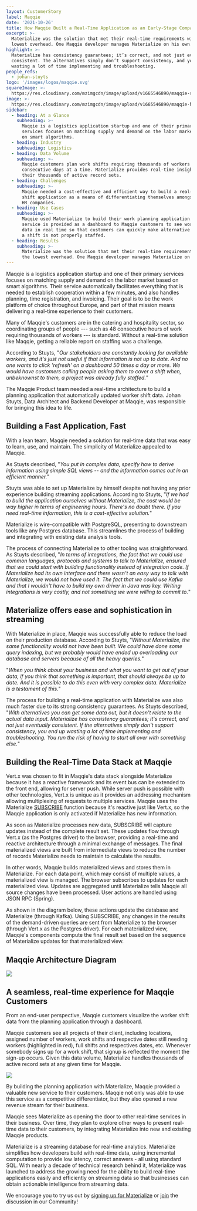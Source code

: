 ```yaml
---
layout: CustomerStory
label: Maqqie
date: '2021-10-26'
title: How Maqqie Built a Real-Time Application as an Early-Stage Company
excerpt: >-
  Materialize was the solution that met their real-time requirements with the
  lowest overhead. One Maqqie developer manages Materialize on his own.
highlight: >-
  Materialize has consistency guarantees; it’s correct, and not just eventually
  consistent. The alternatives simply don’t support consistency, and you end up
  wasting a lot of time implementing and troubleshooting.
people_refs:
  - johan-stuyts
logo: '/images/logos/maqqie.svg'
squareImage: >-
  https://res.cloudinary.com/mzimgcdn/image/upload/v1665546890/maqqie-square.webp
image: >-
  https://res.cloudinary.com/mzimgcdn/image/upload/v1665546890/maqqie-horizontal.webp
sidebar:
  - heading: At a Glance
    subheading: >-
      Maqqie is a logistics application startup and one of their primary
      services focuses on matching supply and demand on the labor market based
      on smart algorithms.
  - heading: Industry
    subheading: Logistics
  - heading: Data Volume
    subheading: >-
      Maqqie customers plan work shifts requiring thousands of workers for
      consecutive days at a time. Materialize provides real-time insights for
      their thousands of active record sets.
  - heading: Challenges
    subheading: >-
      Maqqie needed a cost-effective and efficient way to build a real-time work
      shift application as a means of differentiating themselves amongst other
      HR companies.
  - heading: Use Cases
    subheading: >-
      Maqqie used Materialize to build their work planning application. This
      service is provided as a dashboard to Maqqie customers to see worker shift
      data in real time so that customers can quickly make alternative plans if
      a shift is not properly staffed.
  - heading: Results
    subheading: >-
      Materialize was the solution that met their real-time requirements with
      the lowest overhead. One Maqqie developer manages Materialize on his own.
---
```


Maqqie is a logistics application startup and one of their primary services focuses on matching supply and demand on the labor market based on smart algorithms. Their service automatically facilitates everything that is needed to establish cooperation within a few minutes, and also handles planning, time registration, and invoicing. Their goal is to be the work platform of choice throughout Europe, and part of that mission means delivering a real-time experience to their customers.

Many of Maqqie's customers are in the catering and hospitality sector, so coordinating groups of people --- such as 48 consecutive hours of work requiring thousands of workers --- is standard. Without a real-time solution like Maqqie, getting a reliable report on staffing was a challenge.

According to Stuyts, "_Our stakeholders are constantly looking for available workers, and it's just not useful if that information is not up to date. And no one wants to click 'refresh' on a dashboard 50 times a day or more. We would have customers calling people asking them to cover a shift when, unbeknownst to them, a project was already fully staffed._"

The Maqqie Product team needed a real-time architecture to build a planning application that automatically updated worker shift data. Johan Stuyts, Data Architect and Backend Developer at Maqqie, was responsible for bringing this idea to life.

<QuoteBlock text="In terms of integrations, the fact that we could use common languages, protocols and systems to talk to Materialize, ensured that we could start with building functionality instead of integration code." attribution="Johan Stuyts" />

## Building a Fast Application, Fast

With a lean team, Maqqie needed a solution for real-time data that was easy to learn, use, and maintain. The simplicity of Materialize appealed to Maqqie.

As Stuyts described, "_You put in complex data, specify how to derive information using simple SQL views -- and the information comes out in an efficient manner._"

Stuyts was able to set up Materialize by himself despite not having any prior experience building streaming applications. According to Stuyts, "_If we had to build the application ourselves without Materialize, the cost would be way higher in terms of engineering hours. There's no doubt there. If you need real-time information, this is a cost-effective solution._"

Materialize is wire-compatible with PostgreSQL, presenting to downstream tools like any Postgres database. This streamlines the process of building and integrating with existing data analysis tools.

The process of connecting Materialize to other tooling was straightforward. As Stuyts described, "_In terms of integrations, the fact that we could use common languages, protocols and systems to talk to Materialize, ensured that we could start with building functionality instead of integration code. If Materialize had its own interface and there wasn't an easy way to talk with Materialize, we would not have used it. The fact that we could use Kafka and that I wouldn't have to build my own driver in Java was key. Writing integrations is very costly, and not something we were willing to commit to._"

<QuoteBlock text="With alternatives you can get some data out, but it doesn't relate to the actual data input. Materialize has consistency guarantees; it's correct, and not just eventually consistent. If the alternatives simply don't support consistency, you end up wasting a lot of time implementing and troubleshooting." attribution="Johan Stuyts" />

## Materialize offers ease and sophistication in streaming

With Materialize in place, Maqqie was successfully able to reduce the load on their production database. According to Stuyts, "_Without Materialize, the same functionality would not have been built. We could have done some query indexing, but we probably would have ended up overloading our database and servers because of all the heavy queries._"

"_When you think about your business and what you want to get out of your data, if you think that something is important, that should always be up to date. And it is possible to do this even with very complex data. Materialize is a testament of this._"

The process for building a real-time application with Materialize was also much faster due to its strong consistency guarantees. As Stuyts described, "_With alternatives you can get some data out, but it doesn't relate to the actual data input. Materialize has consistency guarantees; it's correct, and not just eventually consistent. If the alternatives simply don't support consistency, you end up wasting a lot of time implementing and troubleshooting. You run the risk of having to start all over with something else._"

<QuoteBlock text="When you think about your business and what you want to get out of your data, if you think that something is important, that should always be up to date. And it is possible to do this even with very complex data. Materialize is a testament of this." attribution="Johan Stuyts" />

## Building the Real-Time Data Stack at Maqqie

Vert.x was chosen to fit in Maqqie's data stack alongside Materialize because it has a reactive framework and its event bus can be extended to the front end, allowing for server push. While server push is possible with other technologies, Vert.x is unique as it provides an addressing mechanism allowing multiplexing of requests to multiple services. Maqqie uses the Materialize [SUBSCRIBE](https://materialize.com/docs/sql/subscribe/) function because it's reactive just like Vert.x, so the Maqqie application is only activated if Materialize has new information.

As soon as Materialize processes new data, SUBSCRIBE will capture updates instead of the complete result set. These updates flow through Vert.x (as the Postgres driver) to the browser, providing a real-time and reactive architecture through a minimal exchange of messages. The final materialized views are built from intermediate views to reduce the number of records Materialize needs to maintain to calculate the results.

<CTABlock />

In other words, Maqqie builds materialized views and stores them in Materialize. For each data point, which may consist of multiple values, a materialized view is managed. The browser subscribes to updates for each materialized view. Updates are aggregated until Materialize tells Maqqie all source changes have been processed. User actions are handled using JSON RPC (Spring).

As shown in the diagram below, these actions update the database and Materialize (through Kafka). Using SUBSCRIBE, any changes in the results of the demand-driven queries are sent from Materialize to the browser (through Vert.x as the Postgres driver). For each materialized view, Maqqie's components compute the final result set based on the sequence of Materialize updates for that materialized view.

## Maqqie Architecture Diagram

![](https://res.cloudinary.com/mzimgcdn/image/upload/v1665546890/diagram-maggie.webp)

## A seamless, real-time experience for Maqqie Customers

From an end-user perspective, Maqqie customers visualize the worker shift data from the planning application through a dashboard.

Maqqie customers see all projects of their client, including locations, assigned number of workers, work shifts and respective dates still needing workers (highlighted in red), full shifts and respectives dates, etc. Whenever somebody signs up for a work shift, that signup is reflected the moment the sign-up occurs. Given this data volume, Materialize handles thousands of active record sets at any given time for Maqqie.

![](/svgs/grid.svg)

By building the planning application with Materialize, Maqqie provided a valuable new service to their customers. Maqqie not only was able to use this service as a competitive differentiator, but they also opened a new revenue stream for their business.

Maqqie sees Materialize as opening the door to other real-time services in their business. Over time, they plan to explore other ways to present real-time data to their customers, by integrating Materialize into new and existing Maqqie products.

<QuoteBlock text="If we had to build the application ourselves without Materialize, the cost would be way higher in terms of engineering hours. There's no doubt there. If you need real-time information, this is a cost-effective solution." attribution="Johan Stuyts" />

Materialize is a streaming database for real-time analytics. Materialize simplifies how developers build with real-time data, using incremental computation to provide low latency, correct answers - all using standard SQL. With nearly a decade of technical research behind it, Materialize was launched to address the growing need for the ability to build real-time applications easily and efficiently on streaming data so that businesses can obtain actionable intelligence from streaming data.

We encourage you to try us out by [signing up for Materialize](https://materialize.com/register/) or [join](https://materializecommunity.slack.com/join/shared_invite/zt-ljdufufo-PTwVPmgzlZtI7RIQLDrAiA#/shared-invite/email) the discussion in our Community!
